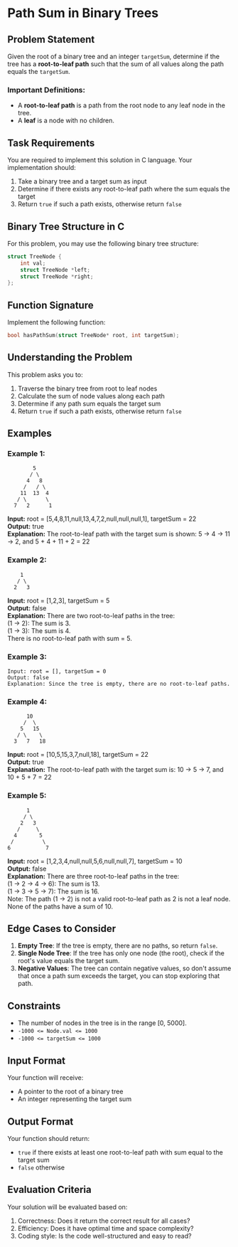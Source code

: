 # Path Sum in Binary Trees

## Problem Statement

Given the root of a binary tree and an integer `targetSum`, determine if the tree has a **root-to-leaf path** such that the sum of all values along the path equals the `targetSum`.

### Important Definitions:
- A **root-to-leaf path** is a path from the root node to any leaf node in the tree.
- A **leaf** is a node with no children.

## Task Requirements

You are required to implement this solution in C language. Your implementation should:

1. Take a binary tree and a target sum as input
2. Determine if there exists any root-to-leaf path where the sum equals the target
3. Return `true` if such a path exists, otherwise return `false`

## Binary Tree Structure in C

For this problem, you may use the following binary tree structure:

```c
struct TreeNode {
    int val;
    struct TreeNode *left;
    struct TreeNode *right;
};
```

## Function Signature

Implement the following function:

```c
bool hasPathSum(struct TreeNode* root, int targetSum);
```

## Understanding the Problem

This problem asks you to:
1. Traverse the binary tree from root to leaf nodes
2. Calculate the sum of node values along each path
3. Determine if any path sum equals the target sum
4. Return `true` if such a path exists, otherwise return `false`

## Examples

### Example 1:
```
        5
       / \
      4   8
     /   / \
    11  13  4
   / \      \
  7   2      1
```

**Input:** root = [5,4,8,11,null,13,4,7,2,null,null,null,1], targetSum = 22  
**Output:** true  
**Explanation:** The root-to-leaf path with the target sum is shown: 5 → 4 → 11 → 2, and 5 + 4 + 11 + 2 = 22

### Example 2:
```
    1
   / \
  2   3
```

**Input:** root = [1,2,3], targetSum = 5  
**Output:** false  
**Explanation:** There are two root-to-leaf paths in the tree:  
(1 → 2): The sum is 3.  
(1 → 3): The sum is 4.  
There is no root-to-leaf path with sum = 5.

### Example 3:
```
Input: root = [], targetSum = 0
Output: false
Explanation: Since the tree is empty, there are no root-to-leaf paths.
```

### Example 4:
```
      10
     /  \
    5   15
   / \    \
  3   7   18
```

**Input:** root = [10,5,15,3,7,null,18], targetSum = 22  
**Output:** true  
**Explanation:** The root-to-leaf path with the target sum is: 10 → 5 → 7, and 10 + 5 + 7 = 22

### Example 5:
```
      1
     / \
    2   3
   /     \
  4       5
 /         \
6           7
```

**Input:** root = [1,2,3,4,null,null,5,6,null,null,7], targetSum = 10  
**Output:** false  
**Explanation:** There are three root-to-leaf paths in the tree:  
(1 → 2 → 4 → 6): The sum is 13.  
(1 → 3 → 5 → 7): The sum is 16.  
Note: The path (1 → 2) is not a valid root-to-leaf path as 2 is not a leaf node.  
None of the paths have a sum of 10.

## Edge Cases to Consider

1. **Empty Tree**: If the tree is empty, there are no paths, so return `false`.
2. **Single Node Tree**: If the tree has only one node (the root), check if the root's value equals the target sum.
3. **Negative Values**: The tree can contain negative values, so don't assume that once a path sum exceeds the target, you can stop exploring that path.

## Constraints

- The number of nodes in the tree is in the range [0, 5000].
- `-1000 <= Node.val <= 1000`
- `-1000 <= targetSum <= 1000`

## Input Format

Your function will receive:
- A pointer to the root of a binary tree
- An integer representing the target sum

## Output Format

Your function should return:
- `true` if there exists at least one root-to-leaf path with sum equal to the target sum
- `false` otherwise

## Evaluation Criteria

Your solution will be evaluated based on:
1. Correctness: Does it return the correct result for all cases?
2. Efficiency: Does it have optimal time and space complexity?
3. Coding style: Is the code well-structured and easy to read?